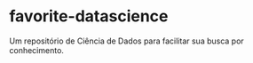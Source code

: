 # favorite-datascience
Um repositório de Ciência de Dados para facilitar sua busca por conhecimento.
